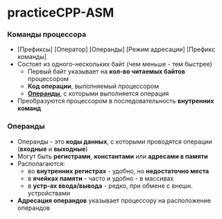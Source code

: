 # practiceCPP-ASM
 
### Команды процессора <a name="commands"></a>
- [Префиксы] [Оператор] [Операнды] [Режим адресации] [Префикс команды]
- Состоят из одного-нескольких байт (чем меньше - тем быстрее)
  - Первый байт указывает на **кол-во читаемых байтов** процессором
  - **Код операции**, выполняемый процессором
  - [**Операнды**](#operands), с которыми выполняется операция
- Преобразуются процессором в последовательность **внутренних команд**
    
### Операнды <a name="operands"></a>
- Операнды - это **коды данных**, с которыми проводятся операции (**входные** и **выходные**)
- Могут быть **регистрами**, **константами** или **адресами в памяти**
- Располагаются:
  - во **внутренних регистрах** - удобно, но **недостаточно места**
  - в **ячейках памяти** - часто и удобно - в массивах
  - в **устр-ах ввода/вывода** - редко, при обмене с внешн. устройствами
- **Адресация операндов** указывает процессору на расположение операндов

